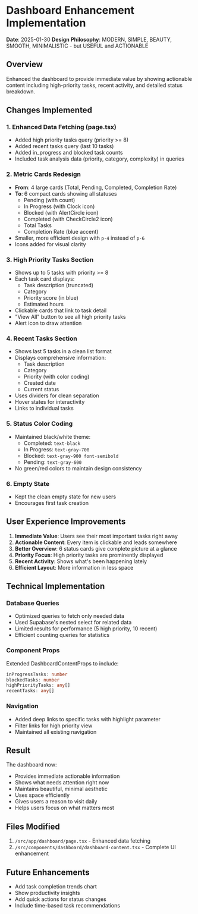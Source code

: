 # Dashboard Enhancement Implementation

**Date**: 2025-01-30
**Design Philosophy**: MODERN, SIMPLE, BEAUTY, SMOOTH, MINIMALISTIC - but USEFUL and ACTIONABLE

## Overview
Enhanced the dashboard to provide immediate value by showing actionable content including high-priority tasks, recent activity, and detailed status breakdown.

## Changes Implemented

### 1. **Enhanced Data Fetching (page.tsx)**
- Added high priority tasks query (priority >= 8)
- Added recent tasks query (last 10 tasks)
- Added in_progress and blocked task counts
- Included task analysis data (priority, category, complexity) in queries

### 2. **Metric Cards Redesign**
- **From**: 4 large cards (Total, Pending, Completed, Completion Rate)
- **To**: 6 compact cards showing all statuses
  - Pending (with count)
  - In Progress (with Clock icon)
  - Blocked (with AlertCircle icon)
  - Completed (with CheckCircle2 icon)
  - Total Tasks
  - Completion Rate (blue accent)
- Smaller, more efficient design with `p-4` instead of `p-6`
- Icons added for visual clarity

### 3. **High Priority Tasks Section**
- Shows up to 5 tasks with priority >= 8
- Each task card displays:
  - Task description (truncated)
  - Category
  - Priority score (in blue)
  - Estimated hours
- Clickable cards that link to task detail
- "View All" button to see all high priority tasks
- Alert icon to draw attention

### 4. **Recent Tasks Section**
- Shows last 5 tasks in a clean list format
- Displays comprehensive information:
  - Task description
  - Category
  - Priority (with color coding)
  - Created date
  - Current status
- Uses dividers for clean separation
- Hover states for interactivity
- Links to individual tasks

### 5. **Status Color Coding**
- Maintained black/white theme:
  - Completed: `text-black`
  - In Progress: `text-gray-700`
  - Blocked: `text-gray-900 font-semibold`
  - Pending: `text-gray-600`
- No green/red colors to maintain design consistency

### 6. **Empty State**
- Kept the clean empty state for new users
- Encourages first task creation

## User Experience Improvements

1. **Immediate Value**: Users see their most important tasks right away
2. **Actionable Content**: Every item is clickable and leads somewhere
3. **Better Overview**: 6 status cards give complete picture at a glance
4. **Priority Focus**: High priority tasks are prominently displayed
5. **Recent Activity**: Shows what's been happening lately
6. **Efficient Layout**: More information in less space

## Technical Implementation

### Database Queries
- Optimized queries to fetch only needed data
- Used Supabase's nested select for related data
- Limited results for performance (5 high priority, 10 recent)
- Efficient counting queries for statistics

### Component Props
Extended DashboardContentProps to include:
```typescript
inProgressTasks: number
blockedTasks: number
highPriorityTasks: any[]
recentTasks: any[]
```

### Navigation
- Added deep links to specific tasks with highlight parameter
- Filter links for high priority view
- Maintained all existing navigation

## Result

The dashboard now:
- Provides immediate actionable information
- Shows what needs attention right now
- Maintains beautiful, minimal aesthetic
- Uses space efficiently
- Gives users a reason to visit daily
- Helps users focus on what matters most

## Files Modified
1. `/src/app/dashboard/page.tsx` - Enhanced data fetching
2. `/src/components/dashboard/dashboard-content.tsx` - Complete UI enhancement

## Future Enhancements
- Add task completion trends chart
- Show productivity insights
- Add quick actions for status changes
- Include time-based task recommendations